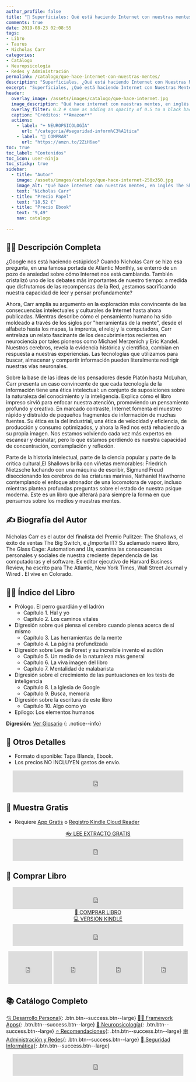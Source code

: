 ```yaml
---
author_profile: false
title: "🧠 Superficiales: Qué está haciendo Internet con nuestras mentes"
comments: true
date: 2019-08-23 02:08:55
tags:
- Libro
- Taurus
- Nicholas Carr
categories:
- Catálogo
- Neuropsicología
- Redes y Administración
permalink: /catalogo/que-hace-internet-con-nuestras-mentes/
description: "Superficiales, ¿Qué está haciendo Internet con Nuestras Mentes? The Shallows, recomendado por Barack Obama"
excerpt: "Superficiales, ¿Qué está haciendo Internet con Nuestras Mentes? The Shallows, recomendado por Barack Obama"
header:
  overlay_image: /assets/images/catalogo/que-hace-internet.jpg
  image_description: "Qué hace internet con nuestras mentes, en inglés: The Shallows. Libro recomendado por el presidente Barack Obama"
  overlay_filter: 0.2 # same as adding an opacity of 0.5 to a black background
  caption: "Créditos: **Amazon**"
  actions:
    - label: "+ NEUROPSICOLOGÍA"
      url: "/categoria/#seguridad-inform%C3%A1tica"
    - label: "🛒 COMPRAR"
      url: "https://amzn.to/2ZiH6ao"
toc: true
toc_label: "Contenidos"
toc_icon: user-ninja
toc_sticky: true
sidebar:
  - title: "Autor"
    image: /assets/images/catalogo/que-hace-internet-250x350.jpg
    image_alt: "Qué hace internet con nuestras mentes, en inglés The Shallows. Libro recomendado por el presidente Barack Obama"
    text: "Nicholas Carr"
  - title: "Precio Papel"
    text: "18,52 €"
  - title: "Precio Ebook"
    text: "9,49"
    nav: catalogo
    
---
```



## 🙋‍♀️ Descripción Completa

¿Google nos está haciendo estúpidos? Cuando Nicholas Carr se hizo esa pregunta, en una famosa portada de Atlantic Monthly, se enterró de un pozo de ansiedad sobre cómo Internet nos está cambiando. También cristalizó uno de los debates más importantes de nuestro tiempo: a medida que disfrutamos de las recompensas de la Red, ¿estamos sacrificando nuestra capacidad de leer y pensar profundamente?

Ahora, Carr amplía su argumento en la exploración más convincente de las consecuencias intelectuales y culturales de Internet hasta ahora publicadas. Mientras describe cómo el pensamiento humano ha sido moldeado a través de los siglos por "herramientas de la mente", desde el alfabeto hasta los mapas, la imprenta, el reloj y la computadora, Carr entrelaza un relato fascinante de los descubrimientos recientes en neurociencia por tales pioneros como Michael Merzenich y Eric Kandel. Nuestros cerebros, revela la evidencia histórica y científica, cambian en respuesta a nuestras experiencias. Las tecnologías que utilizamos para buscar, almacenar y compartir información pueden literalmente redirigir nuestras vías neuronales.

Sobre la base de las ideas de los pensadores desde Platón hasta McLuhan, Carr presenta un caso convincente de que cada tecnología de la información tiene una ética intelectual: un conjunto de suposiciones sobre la naturaleza del conocimiento y la inteligencia. Explica cómo el libro impreso sirvió para enfocar nuestra atención, promoviendo un pensamiento profundo y creativo. En marcado contraste, Internet fomenta el muestreo rápido y distraído de pequeños fragmentos de información de muchas fuentes. Su ética es la del industrial, una ética de velocidad y eficiencia, de producción y consumo optimizados, y ahora la Red nos está rehaciendo a su propia imagen. Nos estamos volviendo cada vez más expertos en escanear y desnatar, pero lo que estamos perdiendo es nuestra capacidad de concentración, contemplación y reflexión. 

Parte de la historia intelectual, parte de la ciencia popular y parte de la crítica cultural,El Shallows brilla con viñetas memorables: Friedrich Nietzsche luchando con una máquina de escribir, Sigmund Freud diseccionando los cerebros de las criaturas marinas, Nathaniel Hawthorne contemplando el enfoque atronador de una locomotora de vapor, incluso mientras plantea profundas preguntas sobre el estado de nuestra psique moderna. Este es un libro que alterará para siempre la forma en que pensamos sobre los medios y nuestras mentes.

## ✍ Biografía del Autor

Nicholas Carr es el autor del finalista del Premio Pulitzer: The Shallows, el éxito de ventas The Big Switch, e ¿Importa IT? Su aclamado nuevo libro, The Glass Cage: Automation and Us, examina las consecuencias personales y sociales de nuestra creciente dependencia de las computadoras y el software. Ex editor ejecutivo de Harvard Business Review, ha escrito para The Atlantic, New York Times, Wall Street Journal y Wired . El vive en Colorado.

## 🕵️‍♂️ Índice del Libro

- Prólogo. El perro guardián y el ladrón
    - Capítulo 1. Hal y yo
    - Capítulo 2. Los caminos vitales
- Digresión sobre qué piensa el cerebro cuando piensa acerca de sí mismo
    - Capítulo 3. Las herramientas de la mente
    - Capítulo 4. La página profundizada
- Digresión sobre Lee de Forest y su increíble invento el audión
    - Capítulo 5. Un medio de la naturaleza más general
    - Capítulo 6. La viva imagen del libro
    - Capítulo 7. Mentalidad de malabarista
- Digresión sobre el crecimiento de las puntuaciones en los tests de inteligencia
    - Capítulo 8. La Iglesia de Google
    - Capítulo 9. Busca, memoria
- Digresión sobre la escritura de este libro
    - Capítulo 10. Algo como yo
- Epílogo: Los elementos humanos

**Digresión**: [Ver Glosario](/glosario/digresion)
{: .notice--info}

## 📝 Otros Detalles

- Formato disponible: Tapa Blanda, Ebook.
- Los precios NO INCLUYEN gastos de envío.

<center><iframe src="https://rcm-eu.amazon-adsystem.com/e/cm?o=30&p=48&l=ur1&category=premium&banner=1E7ZEBFW3E0G3W1WXZ82&f=ifr&linkID=36c6741f8667c2eb2286cb8ca0062ecb&t=ciberninjas07-21&tracking_id=ciberninjas07-21" width="468" height="60" scrolling="no" border="0" marginwidth="0" style="border:none;" frameborder="0"></iframe></center>

## 🎁 Muestra Gratis

- Requiere <a href="https://amzn.to/33BY1rO" target="_blank" title="Aplicaciones gratis para cualquier tipo de dispositivo que permiten leer los documentos de Kindle">App Gratis</a> o <a href="https://read.amazon.com">Registro Kindle Cloud Reader</a>

<center><a href="https://leer.amazon.es/?asin=B00634EWG0" target="_blank" class="btn btn--danger btn--large" title="Leer muestra totalmente gratis del libro: Que hace Internet con nuestras mentes">👓 LEE EXTRACTO GRATIS</a></center>

<center><iframe src="https://rcm-eu.amazon-adsystem.com/e/cm?o=30&p=13&l=ur1&category=kindle_unlimited&banner=0PYAB72K9B5NAJAM0H82&f=ifr&linkID=caea859e44b57ca1e1ab932433cdda90&t=ciberninjas07-21&tracking_id=ciberninjas07-21" width="468" height="60" scrolling="no" border="0" marginwidth="0" style="border:none;" frameborder="0"></iframe></center>

## 💖 Comprar Libro

<center><iframe src="https://rcm-eu.amazon-adsystem.com/e/cm?o=30&p=13&l=ur1&category=gift_certificates&banner=0YM2726C1ESR66Q7QG02&f=ifr&linkID=b74ea8b6b0434619f53785a367d3de3d&t=ciberninjas07-21&tracking_id=ciberninjas07-21" width="468" height="60" scrolling="no" border="0" marginwidth="0" style="border:none;" frameborder="0"></iframe></center>

<center><a href="https://amzn.to/2ZiH6ao" class="btn btn--warning btn--large" title="Comprar El Libro Superficiales: ¿Qué está haciendo Internet con nuestras mentes? de Nicholas Carr | Ciberninjas">📓 COMPRAR LIBRO</a></center>

<center><a href="https://amzn.to/2KORsur" class="btn btn--warning btn--large" title="Comprar El Libro Superficiales: ¿Qué está haciendo Internet con nuestras mentes? de Nicholas Carr">💻 VERSIÓN KINDLE</a></center>

<center><iframe src="https://rcm-eu.amazon-adsystem.com/e/cm?o=30&p=13&l=ur1&category=kindlestore&banner=0P95N768FCV2P0732CG2&f=ifr&linkID=75656190f347ab8c55ea09e0b6f57418&t=ciberninjas07-21&tracking_id=ciberninjas07-21" width="468" height="60" scrolling="no" border="0" marginwidth="0" style="border:none;" frameborder="0"></iframe></center>

<p><center><iframe src="https://rcm-eu.amazon-adsystem.com/e/cm?o=30&p=20&l=ur1&category=kindle&banner=0K8KMRM0NM2Y5A191Z02&f=ifr&linkID=211f5ada1acf9b558138a9115015fccc&t=ciberninjas07-21&tracking_id=ciberninjas07-21" width="120" height="90" scrolling="no" border="0" marginwidth="0" style="border:none;" frameborder="0"></iframe> <iframe src="https://rcm-eu.amazon-adsystem.com/e/cm?o=30&p=20&l=ur1&category=kindle&banner=1MY6V4BGBKF24MPVQ382&f=ifr&linkID=bc72cdf8c85667d9cf8d99ac40b234cf&t=ciberninjas07-21&tracking_id=ciberninjas07-21" width="120" height="90" scrolling="no" border="0" marginwidth="0" style="border:none;" frameborder="0"></iframe> <iframe src="https://rcm-eu.amazon-adsystem.com/e/cm?o=30&p=20&l=ur1&category=fire_tablets&banner=09F0X29YE5A28P2Z02G2&f=ifr&linkID=99987810c2d699e6b1a4becf63ee659b&t=ciberninjas07-21&tracking_id=ciberninjas07-21" width="120" height="90" scrolling="no" border="0" marginwidth="0" style="border:none;" frameborder="0"></iframe> <iframe src="https://rcm-eu.amazon-adsystem.com/e/cm?o=30&p=20&l=ur1&category=kindle_oasis&banner=0NJNYNMJ9TB937AZFHG2&f=ifr&linkID=a42c1c2fd452f496c7105f18b28d8c61&t=ciberninjas07-21&tracking_id=ciberninjas07-21" width="120" height="90" scrolling="no" border="0" marginwidth="0" style="border:none;" frameborder="0"></iframe></center></p>

## 📚 Catálogo Completo
[💘 Desarrollo Personal](/categoria/#desarrollo-personal "Libros de Categoría Desarrollo Personal"){: .btn.btn--success.btn--large} [👨‍💻 Framework Apps](/categoria/#framework-apps "Libros de Frameworks de Creación de Aplicaciones Multiplataforma"){: .btn.btn--success.btn--large} [🧠 Neuropsicolog&iacute;a](/categoria/#neuropsicología "Libros relacionados con la neurociencia y la psicología"){: .btn.btn--success.btn--large} [⭐ Recomendaciones](/categoria/#recomendaciones "Libros recomendados por diferentes personajes famosos de influencia"){: .btn.btn--success.btn--large} [🕸 Administraci&oacute;n y Redes](/categoria/#redes-y-administraci%C3%B3n "Libros de Redes y Administración"){: .btn.btn--success.btn--large} [🔐 Seguridad Inform&aacute;tica](/categoria/#seguridad-inform%C3%A1tica "Libros de Categoría Seguridad Informática"){: .btn.btn--success.btn--large}

<center><iframe src="https://rcm-eu.amazon-adsystem.com/e/cm?o=30&p=13&l=ur1&category=libros&banner=16R3XS8RQ89N3YJR4B02&f=ifr&linkID=56cd664728c9a7de32cbacd0aafc13ca&t=ciberninjas07-21&tracking_id=ciberninjas07-21" width="468" height="60" scrolling="no" border="0" marginwidth="0" style="border:none;" frameborder="0"></iframe></center>
